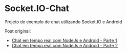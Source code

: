 # Socket.IO-Chat

Projeto de exemplo de chat utilizando Socket.IO e Android

Post original:

* [Chat em tempo real com NodeJs e Android - Parte 1](http://joaoretamero.com.br/blog/chat-em-tempo-real-parte-1)
* [Chat em tempo real com NodeJs e Android - Parte 2](http://joaoretamero.com.br/blog/chat-em-tempo-real-parte-2)
